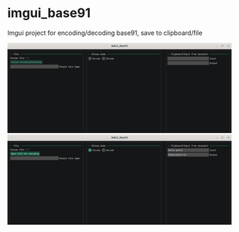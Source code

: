 # imgui_base91
Imgui project for encoding/decoding base91, save to clipboard/file


![Alt text](data/1.png?raw=true)
![Alt text](data/2.png?raw=true)